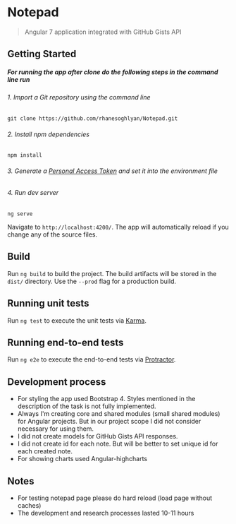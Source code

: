 # Notepad
> Angular 7 application integrated with GitHub Gists API

## Getting Started

#####  For running the app after clone do the following steps in the command line run

###### 1. Import a Git repository using the command line
```shell
git clone https://github.com/rhanesoghlyan/Notepad.git
```

###### 2. Install npm dependencies
```shell
npm install
```

###### 3. Generate a [Personal Access Token](https://github.com/settings/tokens) and set it into the environment file

###### 4. Run dev server
```shell
ng serve
```

Navigate to `http://localhost:4200/`. The app will automatically reload if you change any of the source files.

## Build

Run `ng build` to build the project. The build artifacts will be stored in the `dist/` directory. Use the `--prod` flag for a production build.

## Running unit tests

Run `ng test` to execute the unit tests via [Karma](https://karma-runner.github.io).

## Running end-to-end tests

Run `ng e2e` to execute the end-to-end tests via [Protractor](http://www.protractortest.org/).

## Development process
* For styling the app used Bootstrap 4. Styles mentioned in the description of the task is not fully implemented.
* Always I'm creating core and shared modules (small shared modules) for Angular projects. But in our project scope I did not consider necessary for using them.  
* I did not create models for GitHub Gists API responses. 
* I did not create id for each note. But will be better to set unique id for each created note.
* For showing charts used Angular-highcharts

## Notes
* For testing notepad page please do hard reload (load page without caches) 
* The development and research processes lasted 10-11 hours
